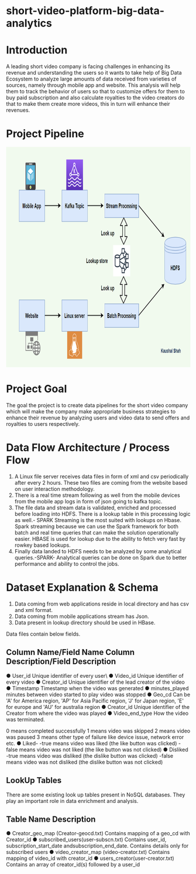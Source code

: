 # short-video-platform-big-data-analytics

# Introduction
A leading short video company is facing challenges in enhancing its revenue and understanding the users so it wants to take help of Big Data Ecosystem to analyze large amounts of data received from varieties of sources, namely through mobile app and website. This analysis will help them to track the behavior of users so that to customize offers for them to buy paid subscription and also calculate royalties to the video creators do that to make them create more videos, this in turn will enhance their revenues.


# Project Pipeline

<img src="short_video_kaushal_pipeline.png" alt="Project Pipeline" width="1500" height="600">


# Project Goal
The goal the project is to create data pipelines for the short video company which will make the company make appropriate business strategies to enhance their revenue by analyzing users and video data to send offers and royalties to users respectively.


# Data Flow Architecture / Process Flow
1.	A Linux file server receives data files in form of xml and csv periodically after every 2 hours. These two files are coming from the website based on user   interaction methodology.
2.	There is a real time stream following as well from the mobile devices from the mobile app logs in form of json going to kafka topic. 
3.	The file data and stream data is validated, enriched and processed before loading into HDFS. There is a  lookup table in this processing logic as well.- SPARK Streaming is the most suited with lookups on Hbase. Spark streaming because we can use the Spark framework for both batch and real time queries that can make the solution operationally easier. HBASE is used for lookup due to the ability to fetch very fast by rowkey based lookups.
4.	Finally data landed to HDFS needs to be analyzed by some analytical queries.-SPARK- Analytical queries can be done on Spark due to better performance and ability to control the jobs.

# Dataset Explanation & Schema
1. Data coming from web applications reside in local directory and has csv and  xml format.
2. Data coming from mobile applications stream has Json.
3. Data present in lookup directory should be used in HBase.

Data files contain below fields.

## Column Name/Field Name Column Description/Field Description

●	User_id Unique identifier of every user\\
●	Video_id Unique identifier of every video
●	Creator_id Unique identifier of the lead creator of the video
●	Timestamp Timestamp when the video was generated
●	minutes_played minutes between video started to play video was stopped
●	Geo_cd Can be 'A' for America region, 'AP' for Asia Pacific region, 'J' for Japan region, 'E' for europe and 'AU' for australia region
●	Creator_id Unique identifier of the Creator from where the video was played
●	Video_end_type How the video was terminated.

0 means completed successfully
1 means video was skipped
2 means video was paused
3 means other type of failure like device issue, network error etc.
●	Liked- 
 -true means video was liked (the like button was clicked)
 -false means video was not liked (the like button was not clicked)
●	Disliked
 -true means video was disliked (the dislike button was clicked)
 -false means video was not disliked (the dislike button was not clicked)
 
 
## LookUp Tables
There are some existing look up tables present in NoSQL databases. They play an important role in
data enrichment and analysis.


## Table Name Description
●	Creator_geo_map (Creator-geocd.txt) Contains mapping of a geo_cd with Creator_id
●	subscribed_users(user-subscn.txt) Contains user_id, subscription_start_date andsubscription_end_date. Contains details only for subscribed users
●	video_creator_map (video-creator.txt) Contains mapping of video_id with creator_id
●	users_creator(user-creator.txt) Contains an array of creator_id(s) followed by a user_id



